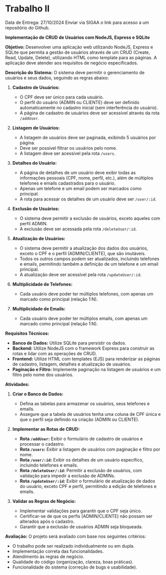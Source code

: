 # Trabalho II

Data de Entrega: 27/10/2024
Enviar via SIGAA o link para acesso a um repositório do Github.

**Implementação de CRUD de Usuários com NodeJS, Express e SQLite**

**Objetivo:**
Desenvolver uma aplicação web utilizando NodeJS, Express e SQLite que permita a gestão de usuários através de um CRUD (Create, Read, Update, Delete), utilizando HTML como template para as páginas. A aplicação deve atender aos requisitos de negócio especificados.

**Descrição do Sistema:**
O sistema deve permitir o gerenciamento de usuários e seus dados, seguindo as regras abaixo:

1. **Cadastro de Usuários:**
   - O CPF deve ser único para cada usuário.
   - O perfil do usuário (ADMIN ou CLIENTE) deve ser definido automaticamente no cadastro inicial (sem interferência do usuário).
   - A página de cadastro de usuários deve ser acessível através da rota `/addUser`.

2. **Listagem de Usuários:**
   - A listagem de usuários deve ser paginada, exibindo 5 usuários por página.
   - Deve ser possível filtrar os usuários pelo nome.
   - A listagem deve ser acessível pela rota `/users`.

3. **Detalhes do Usuário:**
   - A página de detalhes de um usuário deve exibir todas as informações pessoais (CPF, nome, perfil, etc.), além de múltiplos telefones e emails cadastrados para o usuário.
   - Apenas um telefone e um email podem ser marcados como principal.
   - A rota para acessar os detalhes de um usuário deve ser `/user/:id`.

4. **Exclusão de Usuários:**
   - O sistema deve permitir a exclusão de usuários, exceto aqueles com perfil ADMIN.
   - A exclusão deve ser acessada pela rota `/deleteUser/:id`.

5. **Atualização de Usuários:**
   - O sistema deve permitir a atualização dos dados dos usuários, exceto o CPF e o perfil (ADMIN/CLIENTE), que são imutáveis.
   - Todos os outros campos podem ser atualizados, incluindo telefones e emails, permitindo também a definição de um telefone e um email principal.
   - A atualização deve ser acessível pela rota `/updateUser/:id`.

6. **Multiplicidade de Telefones:**
   - Cada usuário deve poder ter múltiplos telefones, com apenas um marcado como principal (relação 1:N).

7. **Multiplicidade de Emails:**
   - Cada usuário deve poder ter múltiplos emails, com apenas um marcado como principal (relação 1:N).

**Requisitos Técnicos:**
- **Banco de Dados:** Utilize SQLite para persistir os dados.
- **Backend:** Utilize NodeJS com o framework Express para construir as rotas e lidar com as operações de CRUD.
- **Frontend:** Utilize HTML com templates (EJS) para renderizar as páginas de cadastro, listagem, detalhes e atualização de usuários.
- **Paginação e Filtro:** Implemente paginação na listagem de usuários e um filtro pelo nome dos usuários.

**Atividades:**
1. **Criar o Banco de Dados:**
   - Defina as tabelas para armazenar os usuários, seus telefones e emails.
   - Assegure que a tabela de usuários tenha uma coluna de CPF única e que o perfil seja definido na criação (ADMIN ou CLIENTE).

2. **Implementar as Rotas de CRUD:**
   - **Rota `/addUser`:** Exibir o formulário de cadastro de usuários e processar o cadastro.
   - **Rota `/users`:** Exibir a listagem de usuários com paginação e filtro por nome.
   - **Rota `/user/:id`:** Exibir os detalhes de um usuário específico, incluindo telefones e emails.
   - **Rota `/deleteUser/:id`:** Permitir a exclusão de usuários, com validação para impedir a exclusão de ADMINs.
   - **Rota `/updateUser/:id`:** Exibir o formulário de atualização de dados do usuário, exceto CPF e perfil, permitindo a edição de telefones e emails.

3. **Validar as Regras de Negócio:**
   - Implementar validações para garantir que o CPF seja único.
   - Certificar-se de que os perfis (ADMIN/CLIENTE) não possam ser alterados após o cadastro.
   - Garantir que a exclusão de usuários ADMIN seja bloqueada.


**Avaliação:**
O projeto será avaliado com base nos seguintes critérios:
- O trabalho pode ser realizado individualmente ou em dupla.
- Implementação correta das funcionalidades.
- Atendimento às regras de negócio.
- Qualidade do código (organização, clareza, boas práticas).
- Funcionalidade do sistema (correção de bugs e usabilidade).

